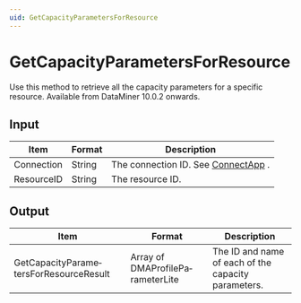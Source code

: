 ```yaml
---
uid: GetCapacityParametersForResource
---
```


# GetCapacityParametersForResource

Use this method to retrieve all the capacity parameters for a specific resource. Available from DataMiner 10.0.2 onwards.

## Input

| Item       | Format | Description                                          |
|------------|--------|------------------------------------------------------|
| Connection | String | The connection ID. See [ConnectApp](xref:ConnectApp) . |
| ResourceID | String | The resource ID.                                     |

## Output

| Item                                    | Format                            | Description                                         |
|-----------------------------------------|-----------------------------------|-----------------------------------------------------|
| GetCapacityParame­tersForResourceResult | Array of DMAProfilePa­rameterLite | The ID and name of each of the capacity parameters. |

